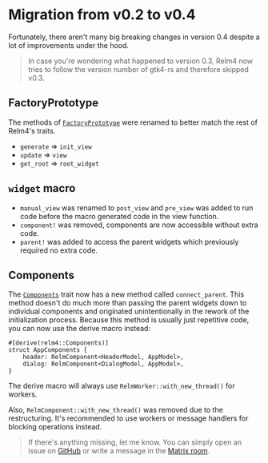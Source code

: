 # Migration from v0.2 to v0.4

Fortunately, there aren't many big breaking changes in version 0.4 despite a lot of improvements under the hood.

> In case you're wondering what happened to version 0.3, Relm4 now tries to follow the version number of gtk4-rs and therefore skipped v0.3.

## FactoryPrototype

The methods of [`FactoryPrototype`](https://aaronerhardt.github.io/docs/relm4/relm4/factory/trait.FactoryPrototype.html) were renamed to better match the rest of Relm4's traits.

+ `generate` => `init_view`
+ `update` => `view`
+ `get_root` => `root_widget`

## `widget` macro

+ `manual_view` was renamed to `post_view` and `pre_view` was added to run code before the macro generated code in the view function.
+ `component!` was removed, components are now accessible without extra code.
+ `parent!` was added to access the parent widgets which previously required no extra code.

## Components

The [`Components`](https://aaronerhardt.github.io/docs/relm4/relm4/trait.Components.html) trait now has a new method called `connect_parent`.
This method doesn't do much more than passing the parent widgets down to individual components and originated unintentionally in the rework of the initialization process.
Because this method is usually just repetitive code, you can now use the derive macro instead:

```rust,ignore
#[derive(relm4::Components)]
struct AppComponents {
    header: RelmComponent<HeaderModel, AppModel>,
    dialog: RelmComponent<DialogModel, AppModel>,
}
```

The derive macro will always use `RelmWorker::with_new_thread()` for workers.

Also, `RelmComponent::with_new_thread()` was removed due to the restructuring. 
It's recommended to use workers or message handlers for blocking operations instead.


> If there's anything missing, let me know. You can simply open an issue on [GitHub](https://github.com/AaronErhardt/Relm4) or write a message in the [Matrix room](https://matrix.to/#/#relm4:matrix.org).
